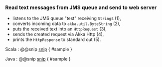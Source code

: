 ### Read text messages from JMS queue and send to web server

- listens to the JMS queue "test" receiving `String`s (1),
- converts incoming data to `akka.util.ByteString` (2),
- puts the received text into an `HttpRequest` (3),
- sends the created request via Akka Http (4),
- prints the `HttpResponse` to standard out (5).

Scala
: @@snip [snip](/step_001_complete/src/main/scala/samples/scaladsl/JmsToHttpGet.scala) { #sample }

Java
: @@snip [snip](/step_001_complete/src/main/java/samples/javadsl/JmsToHttpGet.java) { #sample }
